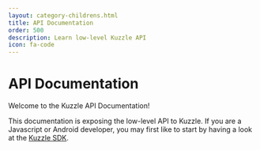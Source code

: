```yaml
---
layout: category-childrens.html
title: API Documentation
order: 500
description: Learn low-level Kuzzle API
icon: fa-code
---
```


# API Documentation

Welcome to the Kuzzle API Documentation!

<aside class="warning">
This documentation is exposing the low-level API to Kuzzle.  
If you are a Javascript or Android developer, you may first like to start by having a look at the <a href="{{ site_base_path }}sdk-reference">Kuzzle SDK</a>.
</aside>
